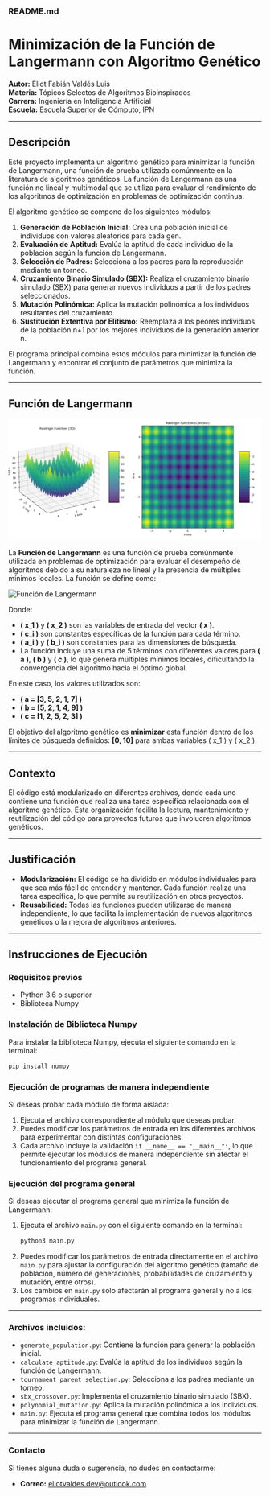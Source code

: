 ### README.md

# Minimización de la Función de Langermann con Algoritmo Genético

**Autor:** Eliot Fabián Valdés Luis  
**Materia:** Tópicos Selectos de Algoritmos Bioinspirados  
**Carrera:** Ingeniería en Inteligencia Artificial  
**Escuela:** Escuela Superior de Cómputo, IPN

---

## Descripción
Este proyecto implementa un algoritmo genético para minimizar la función de Langermann, una función de prueba utilizada comúnmente en la literatura de algoritmos genéticos. La función de Langermann es una función no lineal y multimodal que se utiliza para evaluar el rendimiento de los algoritmos de optimización en problemas de optimización continua.

El algoritmo genético se compone de los siguientes módulos:
1. **Generación de Población Inicial:** Crea una población inicial de individuos con valores aleatorios para cada gen.
2. **Evaluación de Aptitud:** Evalúa la aptitud de cada individuo de la población según la función de Langermann.
3. **Selección de Padres:** Selecciona a los padres para la reproducción mediante un torneo.
4. **Cruzamiento Binario Simulado (SBX):** Realiza el cruzamiento binario simulado (SBX) para generar nuevos individuos a partir de los padres seleccionados.
5. **Mutación Polinómica:** Aplica la mutación polinómica a los individuos resultantes del cruzamiento.
6. **Sustitución Extentiva por Elitismo:** Reemplaza a los peores individuos de la población n+1 por los mejores individuos de la generación anterior n.

El programa principal combina estos módulos para minimizar la función de Langermann y encontrar el conjunto de parámetros que minimiza la función.

---

## Función de Langermann
![alt text](assets/function_plot.png)

La **Función de Langermann** es una función de prueba comúnmente utilizada en problemas de optimización para evaluar el desempeño de algoritmos debido a su naturaleza no lineal y la presencia de múltiples mínimos locales. La función se define como:

![Función de Langermann](https://latex.codecogs.com/svg.latex?f(x_1,&space;x_2)&space;=&space;-&space;\sum_{i=1}^{5}&space;c_i&space;\frac{\cos\left(\pi\left[(x_1&space;-&space;a_i)^2&space;+&space;(x_2&space;-&space;b_i)^2\right]\right)}{e^{\left(\frac{(x_1&space;-&space;a_i)^2&space;+&space;(x_2&space;-&space;b_i)^2}{\pi}\right)}})

Donde:
- **\( x_1 \)** y **\( x_2 \)** son las variables de entrada del vector **\( x \)**.
- **\( c_i \)** son constantes específicas de la función para cada término.
- **\( a_i \)** y **\( b_i \)** son constantes para las dimensiones de búsqueda.
- La función incluye una suma de 5 términos con diferentes valores para **\( a \)**, **\( b \)** y **\( c \)**, lo que genera múltiples mínimos locales, dificultando la convergencia del algoritmo hacia el óptimo global.

En este caso, los valores utilizados son:
- **\( a = [3, 5, 2, 1, 7] \)**
- **\( b = [5, 2, 1, 4, 9] \)**
- **\( c = [1, 2, 5, 2, 3] \)**

El objetivo del algoritmo genético es **minimizar** esta función dentro de los límites de búsqueda definidos: **[0, 10]** para ambas variables \( x_1 \) y \( x_2 \).


---

## Contexto
El código está modularizado en diferentes archivos, donde cada uno contiene una función que realiza una tarea específica relacionada con el algoritmo genético. Esta organización facilita la lectura, mantenimiento y reutilización del código para proyectos futuros que involucren algoritmos genéticos.

---

## Justificación
- **Modularización:** El código se ha dividido en módulos individuales para que sea más fácil de entender y mantener. Cada función realiza una tarea específica, lo que permite su reutilización en otros proyectos.
- **Reusabilidad:** Todas las funciones pueden utilizarse de manera independiente, lo que facilita la implementación de nuevos algoritmos genéticos o la mejora de algoritmos anteriores.

---

## Instrucciones de Ejecución

### Requisitos previos
- Python 3.6 o superior
- Biblioteca Numpy

### Instalación de Biblioteca Numpy
Para instalar la biblioteca Numpy, ejecuta el siguiente comando en la terminal:
```bash
pip install numpy
```

### Ejecución de programas de manera independiente
Si deseas probar cada módulo de forma aislada:

1. Ejecuta el archivo correspondiente al módulo que deseas probar.
2. Puedes modificar los parámetros de entrada en los diferentes archivos para experimentar con distintas configuraciones.
3. Cada archivo incluye la validación `if __name__ == "__main__":`, lo que permite ejecutar los módulos de manera independiente sin afectar el funcionamiento del programa general.

### Ejecución del programa general
Si deseas ejecutar el programa general que minimiza la función de Langermann:

1. Ejecuta el archivo `main.py` con el siguiente comando en la terminal:
   ```bash
   python3 main.py
   ```
2. Puedes modificar los parámetros de entrada directamente en el archivo `main.py` para ajustar la configuración del algoritmo genético (tamaño de población, número de generaciones, probabilidades de cruzamiento y mutación, entre otros).
3. Los cambios en `main.py` solo afectarán al programa general y no a los programas individuales.

---

### Archivos incluidos:
- `generate_population.py`: Contiene la función para generar la población inicial.
- `calculate_aptitude.py`: Evalúa la aptitud de los individuos según la función de Langermann.
- `tournament_parent_selection.py`: Selecciona a los padres mediante un torneo.
- `sbx_crossover.py`: Implementa el cruzamiento binario simulado (SBX).
- `polynomial_mutation.py`: Aplica la mutación polinómica a los individuos.
- `main.py`: Ejecuta el programa general que combina todos los módulos para minimizar la función de Langermann.

---

### Contacto
Si tienes alguna duda o sugerencia, no dudes en contactarme:
- **Correo:** eliotvaldes.dev@outlook.com